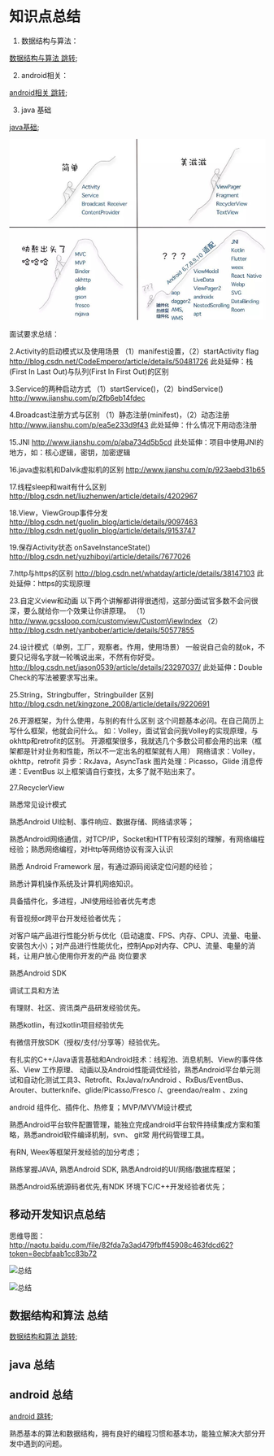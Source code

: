 # 知识点总结

1. 数据结构与算法：

[数据结构与算法 跳转](https://github.com/66668/Android_Interview/blob/master/lib_android/README_structure.md);

2. android相关：

[android相关 跳转](https://github.com/66668/Android_Interview/blob/master/lib_android/README.md);

3. java 基础

[java基础](https://github.com/66668/Android_Interview/blob/master/lib_android/README_java_base.md);


![层次图](https://github.com/66668/Android_Interview/blob/master/pictures/header.jpg)

面试要求总结：

2.Activity的启动模式以及使用场景 
（1）manifest设置，（2）startActivity flag 
http://blog.csdn.net/CodeEmperor/article/details/50481726 
此处延伸：栈(First In Last Out)与队列(First In First Out)的区别

3.Service的两种启动方式 
（1）startService()，（2）bindService() 
http://www.jianshu.com/p/2fb6eb14fdec

4.Broadcast注册方式与区别 
（1）静态注册(minifest)，（2）动态注册 
http://www.jianshu.com/p/ea5e233d9f43 
此处延伸：什么情况下用动态注册

15.JNI 
http://www.jianshu.com/p/aba734d5b5cd 
此处延伸：项目中使用JNI的地方，如：核心逻辑，密钥，加密逻辑

16.java虚拟机和Dalvik虚拟机的区别 
http://www.jianshu.com/p/923aebd31b65

17.线程sleep和wait有什么区别 
http://blog.csdn.net/liuzhenwen/article/details/4202967

18.View，ViewGroup事件分发 
http://blog.csdn.net/guolin_blog/article/details/9097463 
http://blog.csdn.net/guolin_blog/article/details/9153747

19.保存Activity状态 
onSaveInstanceState() 
http://blog.csdn.net/yuzhiboyi/article/details/7677026

7.http与https的区别 
http://blog.csdn.net/whatday/article/details/38147103 
此处延伸：https的实现原理



23.自定义view和动画 
以下两个讲解都讲得很透彻，这部分面试官多数不会问很深，要么就给你一个效果让你讲原理。 
（1）http://www.gcssloop.com/customview/CustomViewIndex 
（2）http://blog.csdn.net/yanbober/article/details/50577855

24.设计模式（单例，工厂，观察者。作用，使用场景） 
一般说自己会的就ok，不要只记得名字就一轮嘴说出来，不然有你好受。 
http://blog.csdn.net/jason0539/article/details/23297037/ 
此处延伸：Double Check的写法被要求写出来。

25.String，Stringbuffer，Stringbuilder 区别 
http://blog.csdn.net/kingzone_2008/article/details/9220691

26.开源框架，为什么使用，与别的有什么区别 
这个问题基本必问。在自己简历上写什么框架，他就会问什么。 
如：Volley，面试官会问我Volley的实现原理，与okhttp和retrofit的区别。 
开源框架很多，我就选几个多数公司都会用的出来（框架都是针对业务和性能，所以不一定出名的框架就有人用） 
网络请求：Volley，okhttp，retrofit 
异步：RxJava，AsyncTask 
图片处理：Picasso，Glide 
消息传递：EventBus 
以上框架请自行查找，太多了就不贴出来了。

27.RecyclerView 

熟悉常见设计模式

熟悉Android UI绘制、事件响应、数据存储、网络请求等；

熟悉Android网络通信，对TCP/IP，Socket和HTTP有较深刻的理解，有网络编程经验；熟悉网络编程，对Http等网络协议有深入认识 

熟悉 Android Framework 层，有通过源码阅读定位问题的经验；

熟悉计算机操作系统及计算机网络知识。

具备插件化，多进程，JNI使用经验者优先考虑

有音视频or跨平台开发经验者优先；

对客户端产品进行性能分析与优化（启动速度、FPS、内存、CPU、流量、电量、安装包大小）；对产品进行性能优化，控制App对内存、CPU、流量、电量的消耗，让用户放心使用你开发的产品
                                             岗位要求
                                             

熟悉Android SDK 

调试工具和方法

有理财、社区、资讯类产品研发经验优先。 

熟悉kotlin，有过kotlin项目经验优先

有微信开放SDK（授权/支付/分享等）经验优先。

有扎实的C++/Java语言基础和Android技术：线程池、消息机制、View的事件体系、View 工作原理、
动画以及Android性能调优经验，熟悉Android平台单元测试和自动化测试工具3、Retrofit、RxJava/rxAndroid 、RxBus/EventBus、Arouter、butterknife、glide/Picasso/Fresco
/、greendao/realm 、zxing


android 组件化、插件化、热修复；MVP/MVVM设计模式

熟悉Android平台软件配置管理，能独立完成android平台软件持续集成方案和策略，熟悉android软件编译机制，svn、 git常 用代码管理工具。

有RN, Weex等框架开发经验的加分考虑；

熟练掌握JAVA, 熟悉Android SDK, 熟悉Android的UI/网络/数据库框架； 

熟悉Android系统源码者优先,有NDK 环境下C/C++开发经验者优先；

## 移动开发知识点总结

思维导图：http://naotu.baidu.com/file/82fda7a3ad479fbff45908c463fdcd62?token=8ecbfaab1cc83b72

![总结](https://github.com/66668/Android_Interview/blob/master/pictures/app_all.svg)

![总结](https://github.com/66668/Android_Interview/blob/master/pictures/android_all_node.jpg)



## 数据结构和算法 总结
[数据结构和算法 跳转](https://github.com/66668/Android_Interview/blob/master/lib_structure/README.md);
## java 总结

## android 总结
[android 跳转](https://github.com/66668/Android_Interview/blob/master/lib_android/README.md);

熟悉基本的算法和数据结构，拥有良好的编程习惯和基本功，能独立解决大部分开发中遇到的问题。